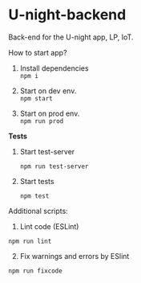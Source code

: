 # U-night-backend

Back-end for the U-night app, LP, IoT.

How to start app?

1. Install dependencies<br>
  <code>npm i</code>
  
2. Start on dev env.<br>
  <code>npm start</code>
  
3. Start on prod env. <br>
  <code>npm run prod</code>

**Tests**

1. Start test-server

   <code>npm run test-server</code>
2. Start tests

   <code>npm test</code>


Additional scripts:
  
  1. Lint code (ESLint)

   <code>npm run lint</code>

  2. Fix warnings and errors by ESlint

   <code>npm run fixcode</code>

